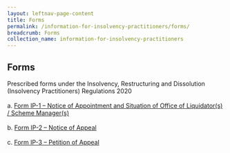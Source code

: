 ```yaml
---
layout: leftnav-page-content
title: Forms
permalink: /information-for-insolvency-practitioners/forms/
breadcrumb: Forms
collection_name: information-for-insolvency-practitioners
---
```


**Forms**<br>
---
Prescribed forms under the Insolvency, Restructuring and Dissolution (Insolvency Practitioners) Regulations 2020
<br><br>
a. <a href="/files/Form IP-1 – Notice of Appointment and Situation of Office of Liquidator(s). Scheme Manager(s).docx" target="_blank">Form IP-1 – Notice of Appointment and Situation of Office of Liquidator(s) / Scheme Manager(s)</a>
<br><br>
b.	<a href="/files/Form IP-2 – Notice of Appeal.docx" target="_blank">Form IP-2 – Notice of Appeal</a>
<br><br>
c. <a href="/files/Form IP-3 - Petition of Appeal.docx" target="_blank">Form IP-3 – Petition of Appeal</a>
<br>

